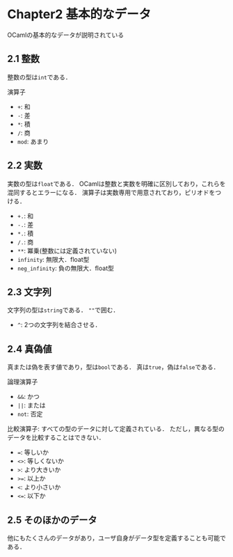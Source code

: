 # Chapter2 基本的なデータ

OCamlの基本的なデータが説明されている

## 2.1 整数

整数の型は`int`である．

演算子
* `+`: 和
* `-`: 差
* `*`: 積
* `/`: 商
* `mod`: あまり

## 2.2 実数

実数の型は`float`である．
OCamlは整数と実数を明確に区別しており，これらを混同するとエラーになる．
演算子は実数専用で用意されており，ピリオドをつける．

* `+.`: 和
* `-.`: 差
* `*.`: 積
* `/.`: 商
* `**`: 冪乗(整数には定義されていない)
* `infinity`: 無限大．float型
* `neg_infinity`: 負の無限大．float型

## 2.3 文字列

文字列の型は`string`である．
`""`で囲む．

* `^`: 2つの文字列を結合させる．


## 2.4 真偽値

真または偽を表す値であり，型は`bool`である．
真は`true`，偽は`false`である．

論理演算子

* `&&`: かつ
* `||`: または
* `not`: 否定

比較演算子: すべての型のデータに対して定義されている．
ただし，異なる型のデータを比較することはできない．

* `=`: 等しいか
* `<>`: 等しくないか
* `>`: より大きいか
* `>=`: 以上か
* `<`: より小さいか
* `<=`: 以下か

## 2.5 そのほかのデータ

他にもたくさんのデータがあり，ユーザ自身がデータ型を定義することも可能である．

